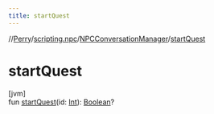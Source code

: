 ```yaml
---
title: startQuest
---
```

//[Perry](../../../index.html)/[scripting.npc](../index.html)/[NPCConversationManager](index.html)/[startQuest](start-quest.html)



# startQuest



[jvm]\
fun [startQuest](start-quest.html)(id: [Int](https://kotlinlang.org/api/latest/jvm/stdlib/kotlin/-int/index.html)): [Boolean](https://kotlinlang.org/api/latest/jvm/stdlib/kotlin/-boolean/index.html)?





